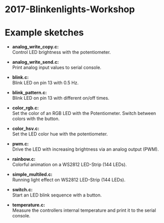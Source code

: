 # 2017-Blinkenlights-Workshop
# Example sketches

*  **analog_write_copy.c:**  
   Control LED brightness with the potentiometer.

*  **analog_write_send.c:**  
   Print analog input values to serial console.
   
*  **blink.c:**  
   Blink LED on pin 13 with 0.5 Hz.

*  **blink_pattern.c:**  
   Blink LED on pin 13 with different on/off times.

*  **color_rgb.c:**  
   Set the color of an RGB LED with the Potentiometer. Switch between colors with the button.
   
*  **color_hsv.c:**  
   Set the LED color hue with the potentiometer.
   
*  **pwm.c:**  
   Drive the LED with increasing brightness via an analog output (PWM).
   
*  **rainbow.c:**  
   Colorful animation on a WS2812 LED-Strip (144 LEDs).
   
*  **simple_multiled.c:**  
   Running light effect on WS2812 LED-Strip (144 LEDs).
   
*  **switch.c:**  
   Start an LED blink sequence with a button.
   
*  **temperature.c:**  
   Measure the controllers internal temperature and print it to the serial console.
   
   